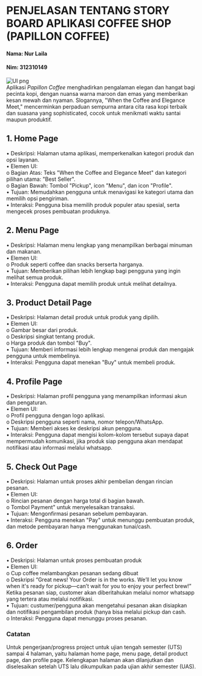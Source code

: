 # PENJELASAN TENTANG STORY BOARD APLIKASI COFFEE SHOP (PAPILLON COFFEE)
#### Nama: Nur Laila
#### Nim: 312310149

![UI png](https://github.com/user-attachments/assets/0d812a09-4af0-4626-906f-0fc783f69f1f)    
Aplikasi *Papillon Coffee* menghadirkan pengalaman elegan dan hangat bagi pecinta kopi, dengan nuansa warna maroon dan emas yang memberikan kesan mewah dan nyaman. Slogannya, "When the Coffee and Elegance Meet," mencerminkan perpaduan sempurna antara cita rasa kopi terbaik dan suasana yang sophisticated, cocok untuk menikmati waktu santai maupun produktif.   
## 1.	Home Page
•	Deskripsi: Halaman utama aplikasi, memperkenalkan kategori produk dan opsi layanan.  
•	Elemen UI:   
o	Bagian Atas: Teks "When the Coffee and Elegance Meet" dan kategori pilihan utama: "Best Seller".   
o	Bagian Bawah: Tombol "Pickup", icon "Menu", dan icon "Profile".      
•	Tujuan: Memudahkan pengguna untuk menavigasi ke kategori utama dan memilih opsi pengiriman.   
•	Interaksi: Pengguna bisa memilih produk populer atau spesial, serta mengecek proses pembuatan produknya.     
## 2.	Menu Page  
•	Deskripsi: Halaman menu lengkap yang menampilkan berbagai minuman dan makanan.  
•	Elemen UI:  
o	Produk seperti coffee dan snacks berserta harganya.   
•	Tujuan: Memberikan pilihan lebih lengkap bagi pengguna yang ingin melihat semua produk.   
•	Interaksi: Pengguna dapat memilih produk untuk melihat detailnya.  
## 3.	Product Detail Page
•	Deskripsi: Halaman detail produk untuk produk yang dipilih.   
•	Elemen UI:   
o	Gambar besar dari produk.   
o	Deskripsi singkat tentang produk.   
o	Harga produk dan tombol "Buy".  
•	Tujuan: Memberi informasi lebih lengkap mengenai produk dan mengajak pengguna untuk membelinya.   
•	Interaksi: Pengguna dapat menekan "Buy" untuk membeli produk.    
## 4. Profile Page
•	Deskripsi: Halaman profil pengguna yang menampilkan informasi akun dan pengaturan.   
•	Elemen UI:   
o	Profil pengguna dengan logo aplikasi.  
o	Deskripsi pengguna seperti nama, nomor telepon/WhatsApp.   
•	Tujuan: Memberi akses ke deskripsi akun pengguna.   
•	Interaksi: Pengguna dapat mengisi kolom-kolom tersebut supaya dapat mempermudah komunikasi, jika produk siap pengguna akan mendapat notifikasi atau informasi melalui whatsapp.  	       
## 5. Check Out Page
•	Deskripsi: Halaman untuk proses akhir pembelian dengan rincian pesanan.   
•	Elemen UI:   
o	Rincian pesanan dengan harga total di bagian bawah.   
o	Tombol Payment" untuk menyelesaikan transaksi.   
•	Tujuan: Mengonfirmasi pesanan sebelum pembayaran.   
•	Interaksi: Pengguna menekan "Pay" untuk menunggu pembuatan produk, dan metode pembayaran hanya menggunakan tunai/cash. 
## 6.	Order  
•	Deskripsi: Halaman untuk proses pembuatan produk   
•	Elemen UI:  
o	Cup coffee melambangkan pesanan sedang dibuat  
o	Deskripsi “Great news! Your Order is in the works. We’ll let you know when it's ready for pickup—can’t wait for you to enjoy your perfect brew!” Ketika pesanan siap, customer akan diberitahukan melalui nomor whatsapp yang tertera atau melalui notifikasi.  
•	Tujuan: custumer/pengguna akan mengetahui pesanan akan disiapkan dan notifikasi pengambilan produk (hanya bisa melalui pickup dan cash.  
o	Interaksi: Pengguna dapat menunggu proses pesanan.   
### Catatan
Untuk pengerjaan/progress project untuk ujian tengah semester (UTS) sampai 4 halaman, yaitu halaman home page, menu page, detail product page, dan profile page. Kelengkapan halaman akan dilanjutkan dan diselesaikan setelah UTS lalu dikumpulkan pada ujian akhir semester (UAS).


